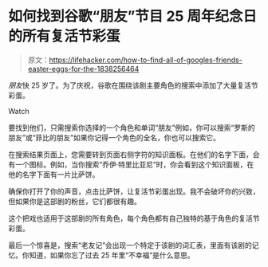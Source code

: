 # 如何找到谷歌“朋友”节目 25 周年纪念日的所有复活节彩蛋

> 原文：<https://lifehacker.com/how-to-find-all-of-googles-friends-easter-eggs-for-the-1838256464>

*朋友*快 25 岁了。为了庆祝，谷歌在围绕该剧主要角色的搜索中添加了大量复活节彩蛋。

Watch

要找到他们，只需搜索你选择的一个角色和单词“朋友”例如，你可以搜索“罗斯的朋友”或“菲比的朋友”如果你记得一个角色的全名，你也可以搜索它。

在搜索结果页面上，您需要转到页面右侧字符的知识面板。在他们的名字下面，会有一个图标。例如，当你搜索“乔伊·特里比亚尼”时，你会看到这个知识面板，在他的名字下面有一片比萨饼。

确保你打开了你的声音，点击比萨饼，让复活节彩蛋出现。我不会破坏你的兴致，但如果你是这部剧的粉丝，它们都很有趣。

这个把戏也适用于这部剧的所有角色，每个角色都有自己独特的基于角色的复活节彩蛋。

最后一个惊喜是，搜索“老友记”会出现一个特定于该剧的词汇表，里面有该剧的记忆。你知道，如果你忘了过去 25 年里“不幸福”是什么意思。